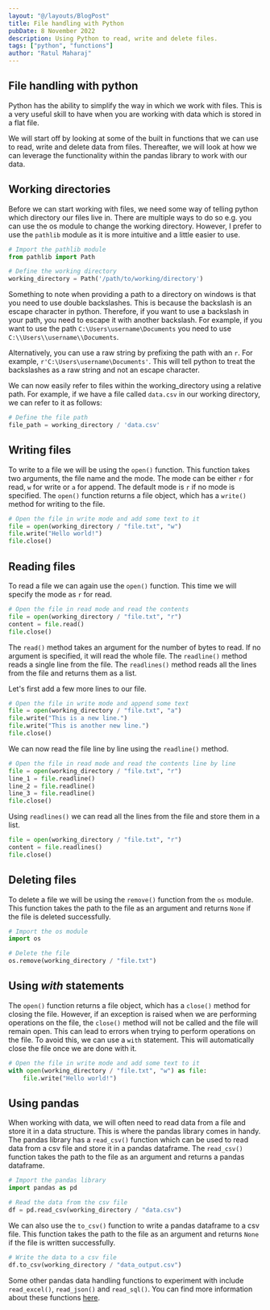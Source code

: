 ```yaml
---
layout: "@/layouts/BlogPost"
title: File handling with Python
pubDate: 8 November 2022
description: Using Python to read, write and delete files.
tags: ["python", "functions"]
author: "Ratul Maharaj"
---
```



## File handling with python

Python has the ability to simplify the way in which we work with files. This is a very useful skill to have when you are working with data which is stored in a flat file.

We will start off by looking at some of the built in functions that we can use to read, write and delete data from files. Thereafter, we will look at how we can leverage the functionality within the pandas library to work with our data.

## Working directories

Before we can start working with files, we need some way of telling python which directory our files live in. There are multiple ways to do so e.g. you can use the os module to change the working directory. However, I prefer to use the `pathlib` module as it is more intuitive and a little easier to use.

```python
# Import the pathlib module
from pathlib import Path

# Define the working directory
working_directory = Path('/path/to/working/directory')
```

Something to note when providing a path to a directory on windows is that you need to use double backslashes. This is because the backslash is an escape character in python. Therefore, if you want to use a backslash in your path, you need to escape it with another backslash. For example, if you want to use the path `C:\Users\username\Documents` you need to use `C:\\Users\\username\\Documents`.

Alternatively, you can use a raw string by prefixing the path with an `r`. For example, `r'C:\Users\username\Documents'`. This will tell python to treat the backslashes as a raw string and not an escape character.

We can now easily refer to files within the working_directory using a relative path. For example, if we have a file called `data.csv` in our working directory, we can refer to it as follows:

```python
# Define the file path
file_path = working_directory / 'data.csv'
```

## Writing files

To write to a file we will be using the `open()` function. This function takes two arguments, the file name and the mode. The mode can be either `r` for read, `w` for write or `a` for append. The default mode is `r` if no mode is specified. The `open()` function returns a file object, which has a `write()` method for writing to the file.

```python
# Open the file in write mode and add some text to it
file = open(working_directory / "file.txt", "w")
file.write("Hello world!")
file.close()
```

## Reading files

To read a file we can again use the `open()` function. This time we will specify the mode as `r` for read.

```python
# Open the file in read mode and read the contents
file = open(working_directory / "file.txt", "r")
content = file.read()
file.close()
```

The `read()` method takes an argument for the number of bytes to read. If no argument is specified, it will read the whole file. The `readline()` method reads a single line from the file. The `readlines()` method reads all the lines from the file and returns them as a list.

Let's first add a few more lines to our file.

```python
# Open the file in write mode and append some text
file = open(working_directory / "file.txt", "a")
file.write("This is a new line.")
file.write("This is another new line.")
file.close()
```

We can now read the file line by line using the `readline()` method.

```python
# Open the file in read mode and read the contents line by line
file = open(working_directory / "file.txt", "r")
line_1 = file.readline()
line_2 = file.readline()
line_3 = file.readline()
file.close()
```

Using `readlines()` we can read all the lines from the file and store them in a list.

```python
file = open(working_directory / "file.txt", "r")
content = file.readlines()
file.close()
```

## Deleting files

To delete a file we will be using the `remove()` function from the `os` module. This function takes the path to the file as an argument and returns `None` if the file is deleted successfully.

```python
# Import the os module
import os

# Delete the file
os.remove(working_directory / "file.txt")
```

## Using _with_ statements

The `open()` function returns a file object, which has a `close()` method for closing the file. However, if an exception is raised when we are performing operations on the file, the `close()` method will not be called and the file will remain open. This can lead to errors when trying to perform operations on the file. To avoid this, we can use a `with` statement. This will automatically close the file once we are done with it.

```python
# Open the file in write mode and add some text to it
with open(working_directory / "file.txt", "w") as file:
    file.write("Hello world!")
```

## Using pandas

When working with data, we will often need to read data from a file and store it in a data structure. This is where the pandas library comes in handy. The pandas library has a `read_csv()` function which can be used to read data from a csv file and store it in a pandas dataframe. The `read_csv()` function takes the path to the file as an argument and returns a pandas dataframe.

```python
# Import the pandas library
import pandas as pd

# Read the data from the csv file
df = pd.read_csv(working_directory / "data.csv")
```

We can also use the `to_csv()` function to write a pandas dataframe to a csv file. This function takes the path to the file as an argument and returns `None` if the file is written successfully.

```python
# Write the data to a csv file
df.to_csv(working_directory / "data_output.csv")
```

Some other pandas data handling functions to experiment with include `read_excel()`, `read_json()` and `read_sql()`. You can find more information about these functions [here](https://pandas.pydata.org/pandas-docs/stable/reference/io.html).
